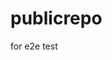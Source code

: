 # publicrepo
for e2e test













































































































































































































































































































































































































































































































































































































































































































































































































































































































































































































































































































































































































































































































































































































































































































































































































































